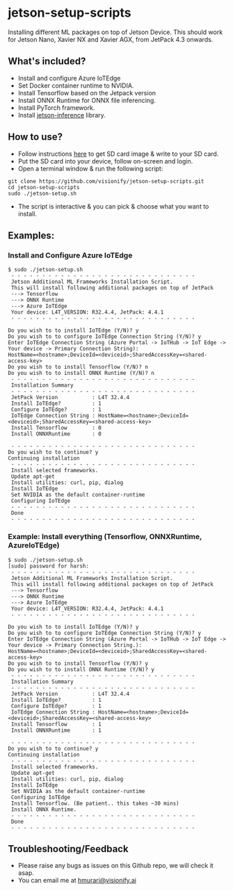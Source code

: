 # jetson-setup-scripts
Installing different ML packages on top of Jetson Device. This should work for Jetson Nano, Xavier NX and Xavier AGX, from JetPack 4.3 onwards.

## What's included?
* Install and configure Azure IoTEdge
* Set Docker container runtime to NVIDIA.
* Install Tensorflow based on the Jetpack version
* Install ONNX Runtime for ONNX file inferencing.
* Install PyTorch framework.
* Install [jetson-inference](https://github.com/dusty-nv/jetson-inference) library.


## How to use?
* Follow instructions [here](https://developer.nvidia.com/jetpack-sdk-44-archive) to get SD card image & write to your SD card.
* Put the SD card into your device, follow on-screen and login.
* Open a terminal window & run the following script:

```
git clone https://github.com/visionify/jetson-setup-scripts.git
cd jetson-setup-scripts
sudo ./jetson-setup.sh
```
* The script is interactive & you can pick & choose what you want to install.

## Examples:
###  Install and Configure Azure IoTEdge
```
$ sudo ./jetson-setup.sh
 - - - - - - - - - - - - - - - - - - - - - - - - - - - - - -
 Jetson Additional ML Frameworks Installation Script.
 This will install following additional packages on top of JetPack
 ---> Tensorflow
 ---> ONNX Runtime
 ---> Azure IoTEdge
 Your device: L4T_VERSION: R32.4.4, JetPack: 4.4.1
 - - - - - - - - - - - - - - - - - - - - - - - - - - - - - -

Do you wish to to install IoTEdge (Y/N)? y
Do you wish to to configure IoTEdge Connection String (Y/N)? y
Enter IoTEdge Connection String (Azure Portal -> IoTHub -> IoT Edge -> Your device -> Primary Connection String):
HostName=<hostname>;DeviceId=<deviceid>;SharedAccessKey=<shared-access-key>
Do you wish to to install Tensorflow (Y/N)? n
Do you wish to to install ONNX Runtime (Y/N)? n
 - - - - - - - - - - - - - - - - - - - - - - - - - - - - - -
 Installation Summary
 - - - - - - - - - - - - - - - - - - - - - - - - - - - - - -
 JetPack Version           : L4T 32.4.4
 Install IoTEdge?          : 1
 Configure IoTEdge?        : 1
 IoTEdge Connection String : HostName=<hostname>;DeviceId=<deviceid>;SharedAccessKey=<shared-access-key>
 Install Tensorflow        : 0
 Install ONNXRuntime       : 0

 - - - - - - - - - - - - - - - - - - - - - - - - - - - - - -
Do you wish to to continue? y
Continuing installation
 - - - - - - - - - - - - - - - - - - - - - - - - - - - - - -
 Install selected frameworks.
 Update apt-get
 Install utilities: curl, pip, dialog
 Install IoTEdge
 Set NVIDIA as the default container-runtime
 Configuring IoTEdge
 - - - - - - - - - - - - - - - - - - - - - - - - - - - - - -
 Done
 - - - - - - - - - - - - - - - - - - - - - - - - - - - - - -
```

### Example: Install everything (Tensorflow, ONNXRuntime, AzureIoTEdge)
```
$ sudo ./jetson-setup.sh
[sudo] password for harsh:
 - - - - - - - - - - - - - - - - - - - - - - - - - - - - - -
 Jetson Additional ML Frameworks Installation Script.
 This will install following additional packages on top of JetPack
 ---> Tensorflow
 ---> ONNX Runtime
 ---> Azure IoTEdge
 Your device: L4T_VERSION: R32.4.4, JetPack: 4.4.1
 - - - - - - - - - - - - - - - - - - - - - - - - - - - - - -

Do you wish to to install IoTEdge (Y/N)? y
Do you wish to to configure IoTEdge Connection String (Y/N)? y
Enter IoTEdge Connection String (Azure Portal -> IoTHub -> IoT Edge -> Your device -> Primary Connection String.):
HostName=<hostname>;DeviceId=<deviceid>;SharedAccessKey=<shared-access-key>
Do you wish to to install Tensorflow (Y/N)? y
Do you wish to to install ONNX Runtime (Y/N)? y
 - - - - - - - - - - - - - - - - - - - - - - - - - - - - - -
 Installation Summary
 - - - - - - - - - - - - - - - - - - - - - - - - - - - - - -
 JetPack Version           : L4T 32.4.4
 Install IoTEdge?          : 1
 Configure IoTEdge?        : 1
 IoTEdge Connection String : HostName=<hostname>;DeviceId=<deviceid>;SharedAccessKey=<shared-access-key>
 Install Tensorflow        : 1
 Install ONNXRuntime       : 1

 - - - - - - - - - - - - - - - - - - - - - - - - - - - - - -
Do you wish to to continue? y
Continuing installation
 - - - - - - - - - - - - - - - - - - - - - - - - - - - - - -
 Install selected frameworks.
 Update apt-get
 Install utilities: curl, pip, dialog
 Install IoTEdge
 Set NVIDIA as the default container-runtime
 Configuring IoTEdge
 Install Tensorflow. (Be patient.. this takes ~30 mins)
 Install ONNX Runtime.
 - - - - - - - - - - - - - - - - - - - - - - - - - - - - - -
 Done
 - - - - - - - - - - - - - - - - - - - - - - - - - - - - - -
```
## Troubleshooting/Feedback
* Please raise any bugs as issues on this Github repo, we will check it asap.
* You can email me at hmurari@visionify.ai
